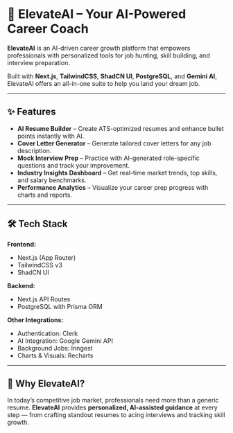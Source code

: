 # 🚀 ElevateAI – Your AI-Powered Career Coach

**ElevateAI** is an AI-driven career growth platform that empowers professionals with personalized tools for job hunting, skill building, and interview preparation.  

Built with **Next.js**, **TailwindCSS**, **ShadCN UI**, **PostgreSQL**, and **Gemini AI**, ElevateAI offers an all-in-one suite to help you land your dream job.

---

## ✨ Features

- **AI Resume Builder** – Create ATS-optimized resumes and enhance bullet points instantly with AI.
- **Cover Letter Generator** – Generate tailored cover letters for any job description.
- **Mock Interview Prep** – Practice with AI-generated role-specific questions and track your improvement.
- **Industry Insights Dashboard** – Get real-time market trends, top skills, and salary benchmarks.
- **Performance Analytics** – Visualize your career prep progress with charts and reports.

---

## 🛠 Tech Stack

**Frontend:**  
- Next.js (App Router)  
- TailwindCSS v3  
- ShadCN UI  

**Backend:**  
- Next.js API Routes  
- PostgreSQL with Prisma ORM  

**Other Integrations:**  
- Authentication: Clerk  
- AI Integration: Google Gemini API  
- Background Jobs: Inngest  
- Charts & Visuals: Recharts  

---


## 📌 Why ElevateAI?

In today’s competitive job market, professionals need more than a generic resume. **ElevateAI** provides **personalized, AI-assisted guidance** at every step — from crafting standout resumes to acing interviews and tracking skill growth.


